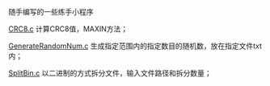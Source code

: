 随手编写的一些练手小程序



 [CRC8.c](CRC8.c) 计算CRC8值，MAXIN方法；

 [GenerateRandomNum.c](GenerateRandomNum.c) 生成指定范围内的指定数目的随机数，放在指定文件txt内；

 [SplitBin.c](SplitBin.c) 以二进制的方式拆分文件，输入文件路径和拆分数量；